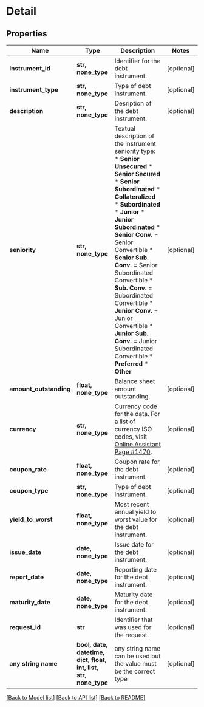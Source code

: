 # Detail


## Properties
Name | Type | Description | Notes
------------ | ------------- | ------------- | -------------
**instrument_id** | **str, none_type** | Identifier for the debt instrument. | [optional] 
**instrument_type** | **str, none_type** | Type of debt instrument. | [optional] 
**description** | **str, none_type** | Desription of the debt instrument. | [optional] 
**seniority** | **str, none_type** | Textual description of the instrument seniority type: * **Senior Unsecured** * **Senior Secured** * **Senior Subordinated** * **Collateralized** * **Subordinated** * **Junior** * **Junior Subordinated** * **Senior Conv.** &#x3D; Senior Convertible * **Senior Sub. Conv.** &#x3D; Senior Subordinated Convertible * **Sub. Conv.** &#x3D; Subordinated Convertible * **Junior Conv.** &#x3D; Junior Convertible * **Junior Sub. Conv.** &#x3D; Junior Subordinated Convertible * **Preferred** * **Other**  | [optional] 
**amount_outstanding** | **float, none_type** | Balance sheet amount outstanding. | [optional] 
**currency** | **str, none_type** | Currency code for the data. For a list of currency ISO codes, visit [Online Assistant Page #1470](https://oa.apps.factset.com/pages/1470). | [optional] 
**coupon_rate** | **float, none_type** | Coupon rate for the debt instrument. | [optional] 
**coupon_type** | **str, none_type** | Type of debt instrument. | [optional] 
**yield_to_worst** | **float, none_type** | Most recent annual yield to worst value for the debt instrument. | [optional] 
**issue_date** | **date, none_type** | Issue date for the debt instrument. | [optional] 
**report_date** | **date, none_type** | Reporting date for the debt instrument. | [optional] 
**maturity_date** | **date, none_type** | Maturity date for the debt instrument. | [optional] 
**request_id** | **str** | Identifier that was used for the request. | [optional] 
**any string name** | **bool, date, datetime, dict, float, int, list, str, none_type** | any string name can be used but the value must be the correct type | [optional]

[[Back to Model list]](../README.md#documentation-for-models) [[Back to API list]](../README.md#documentation-for-api-endpoints) [[Back to README]](../README.md)



